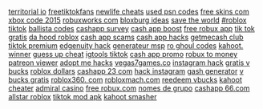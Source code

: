 <a href="https://lookerstudio.google.com/reporting/360e480a-472e-4f88-a8ad-6026bca1609f?s=hKx_Iv2Px1w">territorial io</a>
<a href="https://lookerstudio.google.com/reporting/4ebc9f2c-198a-4142-9287-a554b01e782d/page/DjD">freetiktokfans</a>
<a href="https://lookerstudio.google.com/s/rvb1w4qITWA">newlife cheats</a>
<a href="https://lookerstudio.google.com/reporting/44989a13-3348-4a2b-8e98-dec28591294c/page/DjD">used psn codes</a>
<a href="https://lookerstudio.google.com/reporting/6e741d94-096b-49ab-99c8-5e36659aaf94/page/DjD">free skins com</a>
<a href="https://lookerstudio.google.com/reporting/b5fe8082-63c6-4ed6-a624-7f5cb1c51e02/page/DjD">xbox code 2015</a>
<a href="https://lookerstudio.google.com/reporting/e0e101b4-27c2-48ba-a3e8-9762896ca722/page/DjD">robuxworks com</a>
<a href="https://lookerstudio.google.com/reporting/96bc62a3-d0fa-4f10-91e0-86dceeb86d10/page/DjD">bloxburg ideas</a>
<a href="https://lookerstudio.google.com/reporting/d4b68d9c-a5a9-4624-8a96-c76163d29616/page/DjD">save the world</a>
<a href="https://lookerstudio.google.com/reporting/fc46b707-3389-4b04-9e38-bc0a7d6c721e/page/KA2AD">#roblox tiktok</a>
<a href="https://lookerstudio.google.com/reporting/109f042c-1714-46f5-8d41-0de7793bfce5/page/DjD">ballista codes</a>
<a href="https://lookerstudio.google.com/reporting/8b134f83-8b5d-4cfb-9951-d1e544719632/page/EWT9C">cashapp survey</a>
<a href="https://lookerstudio.google.com/reporting/ceb94b5f-8463-404e-bd58-8448c6e39a73/page/DjD">cash app boost</a>
<a href="https://lookerstudio.google.com/reporting/0c54e79d-e433-4a07-b8a6-1780357833c7?s=rb1O1u9Uaiw">free robux app</a>
<a href="https://lookerstudio.google.com/reporting/e2e9bba3-a36f-4a5e-8cb9-4ba911188626/page/DjD">tik tok gratis</a>
<a href="https://lookerstudio.google.com/reporting/71f51e6b-37d3-4f41-ba08-fafa19137a14/page/DjD">da hood roblox</a>
<a href="https://lookerstudio.google.com/reporting/0486e075-ad45-4189-a4d3-85237a86c2c6?s=vB7q5tnO8DQ">cash app scams</a>
<a href="https://lookerstudio.google.com/reporting/efad125f-38d7-40f1-9f2f-29907a650bec/page/JgD">cash app hacks</a>
<a href="https://lookerstudio.google.com/reporting/997f3ddb-54cb-439c-ae4a-06823d0be83a/page/DtwAD">getmecash club</a>
<a href="https://lookerstudio.google.com/reporting/635d815a-5be8-40ca-84a2-1ef69a1b9847/page/OD2AD">tiktok premium</a>
<a href="https://lookerstudio.google.com/reporting/6c5a6edd-6dbb-4aec-86be-a058439259a0/page/DjD">edgenuity hack</a>
<a href="https://lookerstudio.google.com/reporting/540a67a9-f3b2-4e2f-a5ee-85064e8b9a7e/page/DjD">generateur msp</a>
<a href="https://lookerstudio.google.com/reporting/dc0c315a-0c44-43cd-93b9-40c7ac831c0d/page/DjD">ro ghoul codes</a>
<a href="https://lookerstudio.google.com/u/0/reporting/8ff21570-af3e-413e-b374-68ac65176de1/page/HEgDD">kahoot. winner</a>
<a href="https://lookerstudio.google.com/s/sij1il73yVY">guess up cheat</a>
<a href="https://lookerstudio.google.com/reporting/033b8bab-17dd-4634-89bd-fb18a4e1a6b3/page/DjD">igtools tiktok</a>
<a href="https://lookerstudio.google.com/reporting/1a5ebf6c-04eb-409d-97c8-189ba55d5acc?s=gtaAUG6pUlA">cash app promo</a>
<a href="https://lookerstudio.google.com/reporting/bce03c0c-4e7d-4128-a9c0-6cac531df0ee/page/DjD">robux to money</a>
<a href="https://lookerstudio.google.com/reporting/bb9cee73-b282-4f5a-982b-bd00a6642a85/page/gIgDD">patreon viewer</a>
<a href="https://lookerstudio.google.com/reporting/0b81ae8d-4f53-4286-8f0c-260fe666b977?s=gm9BEz04zJY">adopt me hacks</a>
<a href="https://lookerstudio.google.com/s/qQrV_sPEyFU">vegas7games.co</a>
<a href="https://lookerstudio.google.com/reporting/2a82d8fc-6d71-484f-a8b2-6b9dddb76999/page/DjD">instagram hack</a>
<a href="https://lookerstudio.google.com/reporting/3f18b5bc-af2b-4d0b-b17e-04bd712b2405?s=o765RG7B178">gratis v bucks</a>
<a href="https://lookerstudio.google.com/reporting/bcb23faa-79c6-4e34-a71e-df423af79830/page/DjD">roblox dollars</a>
<a href="https://lookerstudio.google.com/reporting/2288f0e4-95a5-469e-9139-69bc14902854/page/wTgDD">cashapp 23 com</a>
<a href="https://lookerstudio.google.com/s/ukMl6-_Yt9k">hack instagram</a>
<a href="https://lookerstudio.google.com/reporting/fd256bce-9c9a-47ea-a221-a1c3d338a104/page/aTT9C">gash generator</a>
<a href="https://lookerstudio.google.com/u/0/reporting/a94a0e94-350a-4268-9444-0434b023007b/page/DjD">v bucks gratis</a>
<a href="https://lookerstudio.google.com/reporting/6c0bad43-f560-46ea-8de0-ddac73a702b1/page/DjD">roblox360. com</a>
<a href="https://lookerstudio.google.com/s/v29182Uqroo">robloxmach.com</a>
<a href="https://lookerstudio.google.com/reporting/4b722ba4-bec9-4bd7-b50b-8b55a05027e1/page/DjD">reedeem vbucks</a>
<a href="https://lookerstudio.google.com/reporting/7e1b79f2-7d9b-4da9-82b4-879eb5e8c95a/page/DjD">kahoot cheater</a>
<a href="https://lookerstudio.google.com/reporting/1220f397-13a5-462b-87eb-1bd791979ab1/page/29pDD">admiral casino</a>
<a href="https://lookerstudio.google.com/reporting/2549266d-cfd6-4c54-b271-8d0a9b375cbd/page/DjD">free robux.com</a>
<a href="https://lookerstudio.google.com/reporting/b910a0f5-0c60-42fd-bd76-149c11151c64/page/DjD">nomes de grupo</a>
<a href="https://lookerstudio.google.com/reporting/8e51209c-605c-437f-bbe9-b581109fdaf1/page/SofAD">cashapp 66.com</a>
<a href="https://lookerstudio.google.com/reporting/da1d7a31-c79c-48f8-a797-492a9d8a5e92/page/DjD">allstar roblox</a>
<a href="https://lookerstudio.google.com/reporting/e34a3a27-c0ad-44c8-b22b-7004d52db9bc/page/DjD">tiktok mod apk</a>
<a href="https://lookerstudio.google.com/reporting/4f664d95-e31d-4d6e-97c7-69ab34de48be/page/DjD">kahoot smasher</a>
